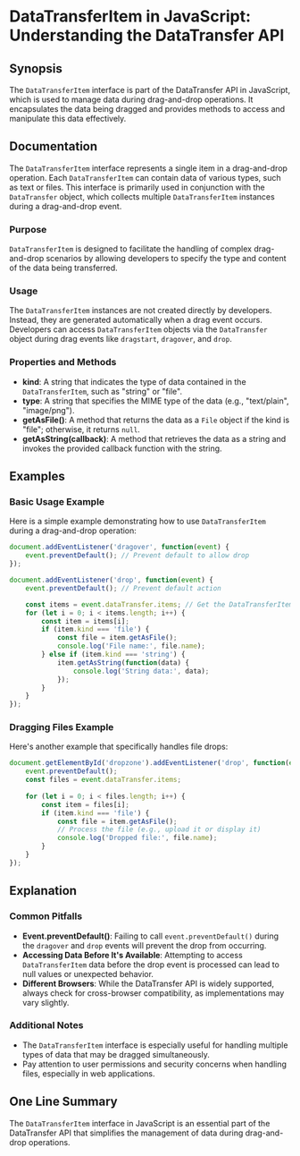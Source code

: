 <!--
Meta Description: # DataTransferItem in JavaScript: Understanding the DataTransfer API ## Synopsis The `DataTransferItem` interface is part of the DataTransfer API in J...
Meta Keywords: data, datatransferitem, drop, event, file
-->

# DataTransferItem in JavaScript: Understanding the DataTransfer API

## Synopsis
The `DataTransferItem` interface is part of the DataTransfer API in JavaScript, which is used to manage data during drag-and-drop operations. It encapsulates the data being dragged and provides methods to access and manipulate this data effectively.

## Documentation
The `DataTransferItem` interface represents a single item in a drag-and-drop operation. Each `DataTransferItem` can contain data of various types, such as text or files. This interface is primarily used in conjunction with the `DataTransfer` object, which collects multiple `DataTransferItem` instances during a drag-and-drop event.

### Purpose
`DataTransferItem` is designed to facilitate the handling of complex drag-and-drop scenarios by allowing developers to specify the type and content of the data being transferred.

### Usage
The `DataTransferItem` instances are not created directly by developers. Instead, they are generated automatically when a drag event occurs. Developers can access `DataTransferItem` objects via the `DataTransfer` object during drag events like `dragstart`, `dragover`, and `drop`.

### Properties and Methods
- **kind**: A string that indicates the type of data contained in the `DataTransferItem`, such as "string" or "file".
- **type**: A string that specifies the MIME type of the data (e.g., "text/plain", "image/png").
- **getAsFile()**: A method that returns the data as a `File` object if the kind is "file"; otherwise, it returns `null`.
- **getAsString(callback)**: A method that retrieves the data as a string and invokes the provided callback function with the string.

## Examples
### Basic Usage Example
Here is a simple example demonstrating how to use `DataTransferItem` during a drag-and-drop operation:
```javascript
document.addEventListener('dragover', function(event) {
    event.preventDefault(); // Prevent default to allow drop
});

document.addEventListener('drop', function(event) {
    event.preventDefault(); // Prevent default action

    const items = event.dataTransfer.items; // Get the DataTransferItemList
    for (let i = 0; i < items.length; i++) {
        const item = items[i];
        if (item.kind === 'file') {
            const file = item.getAsFile();
            console.log('File name:', file.name);
        } else if (item.kind === 'string') {
            item.getAsString(function(data) {
                console.log('String data:', data);
            });
        }
    }
});
```

### Dragging Files Example
Here's another example that specifically handles file drops:
```javascript
document.getElementById('dropzone').addEventListener('drop', function(event) {
    event.preventDefault();
    const files = event.dataTransfer.items;
    
    for (let i = 0; i < files.length; i++) {
        const item = files[i];
        if (item.kind === 'file') {
            const file = item.getAsFile();
            // Process the file (e.g., upload it or display it)
            console.log('Dropped file:', file.name);
        }
    }
});
```

## Explanation
### Common Pitfalls
- **Event.preventDefault()**: Failing to call `event.preventDefault()` during the `dragover` and `drop` events will prevent the drop from occurring.
- **Accessing Data Before It's Available**: Attempting to access `DataTransferItem` data before the drop event is processed can lead to null values or unexpected behavior.
- **Different Browsers**: While the DataTransfer API is widely supported, always check for cross-browser compatibility, as implementations may vary slightly.

### Additional Notes
- The `DataTransferItem` interface is especially useful for handling multiple types of data that may be dragged simultaneously.
- Pay attention to user permissions and security concerns when handling files, especially in web applications.

## One Line Summary
The `DataTransferItem` interface in JavaScript is an essential part of the DataTransfer API that simplifies the management of data during drag-and-drop operations.